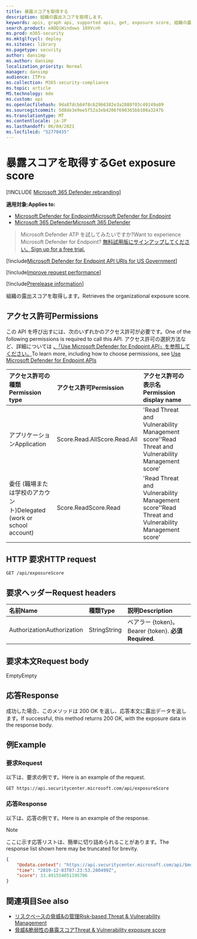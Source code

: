 ```yaml
---
title: 暴露スコアを取得する
description: 組織の露出スコアを取得します。
keywords: apis, graph api, supported apis, get, exposure score, 組織の露出スコア
search.product: eADQiWindows 10XVcnh
ms.prod: m365-security
ms.mktglfcycl: deploy
ms.sitesec: library
ms.pagetype: security
author: dansimp
ms.author: dansimp
localization_priority: Normal
manager: dansimp
audience: ITPro
ms.collection: M365-security-compliance
ms.topic: article
MS.technology: mde
ms.custom: api
ms.openlocfilehash: 9da87dcb64f8c62966382e3a2888f03c49149a09
ms.sourcegitcommit: 5d8de3e9ee5f52a3eb4206f690365bb108a3247b
ms.translationtype: MT
ms.contentlocale: ja-JP
ms.lasthandoff: 06/04/2021
ms.locfileid: "52770435"
---
```

# <a name="get-exposure-score"></a><span data-ttu-id="c8097-104">暴露スコアを取得する</span><span class="sxs-lookup"><span data-stu-id="c8097-104">Get exposure score</span></span>

[!INCLUDE [Microsoft 365 Defender rebranding](../../includes/microsoft-defender.md)]

<span data-ttu-id="c8097-105">**適用対象:**</span><span class="sxs-lookup"><span data-stu-id="c8097-105">**Applies to:**</span></span>
- [<span data-ttu-id="c8097-106">Microsoft Defender for Endpoint</span><span class="sxs-lookup"><span data-stu-id="c8097-106">Microsoft Defender for Endpoint</span></span>](https://go.microsoft.com/fwlink/p/?linkid=2154037)
- [<span data-ttu-id="c8097-107">Microsoft 365 Defender</span><span class="sxs-lookup"><span data-stu-id="c8097-107">Microsoft 365 Defender</span></span>](https://go.microsoft.com/fwlink/?linkid=2118804)

> <span data-ttu-id="c8097-108">Microsoft Defender ATP を試してみたいですか?</span><span class="sxs-lookup"><span data-stu-id="c8097-108">Want to experience Microsoft Defender for Endpoint?</span></span> [<span data-ttu-id="c8097-109">無料試用版にサインアップしてください。</span><span class="sxs-lookup"><span data-stu-id="c8097-109">Sign up for a free trial.</span></span>](https://www.microsoft.com/microsoft-365/windows/microsoft-defender-atp?ocid=docs-wdatp-exposedapis-abovefoldlink) 

[!include[Microsoft Defender for Endpoint API URIs for US Government](../../includes/microsoft-defender-api-usgov.md)]

[!include[Improve request performance](../../includes/improve-request-performance.md)]


[!include[Prerelease information](../../includes/prerelease.md)]

<span data-ttu-id="c8097-110">組織の露出スコアを取得します。</span><span class="sxs-lookup"><span data-stu-id="c8097-110">Retrieves the organizational exposure score.</span></span>

## <a name="permissions"></a><span data-ttu-id="c8097-111">アクセス許可</span><span class="sxs-lookup"><span data-stu-id="c8097-111">Permissions</span></span>

<span data-ttu-id="c8097-112">この API を呼び出すには、次のいずれかのアクセス許可が必要です。</span><span class="sxs-lookup"><span data-stu-id="c8097-112">One of the following permissions is required to call this API.</span></span> <span data-ttu-id="c8097-113">アクセス許可の選択方法など、詳細については [、「Use Microsoft Defender for Endpoint API」を参照してください。](apis-intro.md)</span><span class="sxs-lookup"><span data-stu-id="c8097-113">To learn more, including how to choose permissions, see [Use Microsoft Defender for Endpoint APIs](apis-intro.md)</span></span>

<span data-ttu-id="c8097-114">アクセス許可の種類</span><span class="sxs-lookup"><span data-stu-id="c8097-114">Permission type</span></span> | <span data-ttu-id="c8097-115">アクセス許可</span><span class="sxs-lookup"><span data-stu-id="c8097-115">Permission</span></span> | <span data-ttu-id="c8097-116">アクセス許可の表示名</span><span class="sxs-lookup"><span data-stu-id="c8097-116">Permission display name</span></span>
:---|:---|:---
<span data-ttu-id="c8097-117">アプリケーション</span><span class="sxs-lookup"><span data-stu-id="c8097-117">Application</span></span> | <span data-ttu-id="c8097-118">Score.Read.All</span><span class="sxs-lookup"><span data-stu-id="c8097-118">Score.Read.All</span></span> | <span data-ttu-id="c8097-119">'Read Threat and Vulnerability Management score'</span><span class="sxs-lookup"><span data-stu-id="c8097-119">'Read Threat and Vulnerability Management score'</span></span>
<span data-ttu-id="c8097-120">委任 (職場または学校のアカウント)</span><span class="sxs-lookup"><span data-stu-id="c8097-120">Delegated (work or school account)</span></span> | <span data-ttu-id="c8097-121">Score.Read</span><span class="sxs-lookup"><span data-stu-id="c8097-121">Score.Read</span></span> | <span data-ttu-id="c8097-122">'Read Threat and Vulnerability Management score'</span><span class="sxs-lookup"><span data-stu-id="c8097-122">'Read Threat and Vulnerability Management score'</span></span>

## <a name="http-request"></a><span data-ttu-id="c8097-123">HTTP 要求</span><span class="sxs-lookup"><span data-stu-id="c8097-123">HTTP request</span></span>

```
GET /api/exposureScore
```

## <a name="request-headers"></a><span data-ttu-id="c8097-124">要求ヘッダー</span><span class="sxs-lookup"><span data-stu-id="c8097-124">Request headers</span></span>

<span data-ttu-id="c8097-125">名前</span><span class="sxs-lookup"><span data-stu-id="c8097-125">Name</span></span> | <span data-ttu-id="c8097-126">種類</span><span class="sxs-lookup"><span data-stu-id="c8097-126">Type</span></span> | <span data-ttu-id="c8097-127">説明</span><span class="sxs-lookup"><span data-stu-id="c8097-127">Description</span></span>
:---|:---|:---
<span data-ttu-id="c8097-128">Authorization</span><span class="sxs-lookup"><span data-stu-id="c8097-128">Authorization</span></span> | <span data-ttu-id="c8097-129">String</span><span class="sxs-lookup"><span data-stu-id="c8097-129">String</span></span> | <span data-ttu-id="c8097-130">ベアラー {token}。</span><span class="sxs-lookup"><span data-stu-id="c8097-130">Bearer {token}.</span></span> <span data-ttu-id="c8097-131">**必須**</span><span class="sxs-lookup"><span data-stu-id="c8097-131">**Required**.</span></span>

## <a name="request-body"></a><span data-ttu-id="c8097-132">要求本文</span><span class="sxs-lookup"><span data-stu-id="c8097-132">Request body</span></span>

<span data-ttu-id="c8097-133">Empty</span><span class="sxs-lookup"><span data-stu-id="c8097-133">Empty</span></span>

## <a name="response"></a><span data-ttu-id="c8097-134">応答</span><span class="sxs-lookup"><span data-stu-id="c8097-134">Response</span></span>

<span data-ttu-id="c8097-135">成功した場合、このメソッドは 200 OK を返し、応答本文に露出データを返します。</span><span class="sxs-lookup"><span data-stu-id="c8097-135">If successful, this method returns 200 OK, with the exposure data in the response body.</span></span>

## <a name="example"></a><span data-ttu-id="c8097-136">例</span><span class="sxs-lookup"><span data-stu-id="c8097-136">Example</span></span>

### <a name="request"></a><span data-ttu-id="c8097-137">要求</span><span class="sxs-lookup"><span data-stu-id="c8097-137">Request</span></span>

<span data-ttu-id="c8097-138">以下は、要求の例です。</span><span class="sxs-lookup"><span data-stu-id="c8097-138">Here is an example of the request.</span></span>

```http
GET https://api.securitycenter.microsoft.com/api/exposureScore
```

### <a name="response"></a><span data-ttu-id="c8097-139">応答</span><span class="sxs-lookup"><span data-stu-id="c8097-139">Response</span></span>

<span data-ttu-id="c8097-140">以下は、応答の例です。</span><span class="sxs-lookup"><span data-stu-id="c8097-140">Here is an example of the response.</span></span>

>[!NOTE]
><span data-ttu-id="c8097-141">ここに示す応答リストは、簡単に切り詰められることがあります。</span><span class="sxs-lookup"><span data-stu-id="c8097-141">The response list shown here may be truncated for brevity.</span></span> 

```json
{
    "@odata.context": "https://api.securitycenter.microsoft.com/api/$metadata#ExposureScore/$entity",
    "time": "2019-12-03T07:23:53.280499Z",
    "score": 33.491554051195706
}

```

## <a name="see-also"></a><span data-ttu-id="c8097-142">関連項目</span><span class="sxs-lookup"><span data-stu-id="c8097-142">See also</span></span>

- [<span data-ttu-id="c8097-143">リスクベースの脅威&の管理</span><span class="sxs-lookup"><span data-stu-id="c8097-143">Risk-based Threat & Vulnerability Management</span></span>](https://docs.microsoft.com/microsoft-365/security/defender-endpoint/next-gen-threat-and-vuln-mgt)
- [<span data-ttu-id="c8097-144">脅威&脆弱性の暴露スコア</span><span class="sxs-lookup"><span data-stu-id="c8097-144">Threat & Vulnerability exposure score</span></span>](https://docs.microsoft.com/microsoft-365/security/defender-endpoint/tvm-exposure-score)
